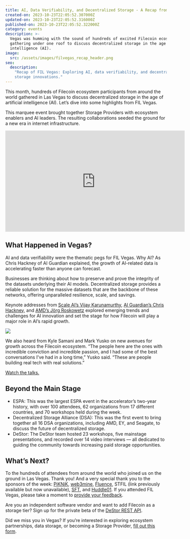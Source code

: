```yaml
---
title: AI, Data Verifiability, and Decentralized Storage - A Recap from FIL Vegas
created-on: 2023-10-23T22:05:52.307000Z
updated-on: 2023-10-23T22:05:52.316000Z
published-on: 2023-10-23T22:05:52.322000Z
category: events
description: >-
  Vegas was humming with the sound of hundreds of excited Filecoin ecosystem participants
  gathering under one roof to discuss decentralized storage in the age of artificial
  intelligence (AI).
image:
  src: /assets/images/filvegas_recap_header.png
seo:
  description:
    "Recap of FIL Vegas: Exploring AI, data verifiability, and decentralized
    storage innovations."
---
```


This month, hundreds of Filecoin ecosystem participants from around the world gathered in Las Vegas to discuss decentralized storage in the age of artificial intelligence (AI). Let’s dive into some highlights from FIL Vegas.

This marquee event brought together Storage Providers with ecosystem enablers and AI leaders. The resulting collaborations seeded the ground for a new era in internet infrastructure.

<iframe
  src="https://www.youtube.com/embed/kvPk8u--qxs?si=YrpUQ8TysikIc3Mh"
  title="FIL Vegas 2023"
  height="315"
  width="560"
  frameborder="0"
  allow="accelerometer; autoplay; clipboard-write; encrypted-media; gyroscope; picture-in-picture;"
  allowfullscreen>
</iframe>

## What Happened in Vegas?

AI and data verifiability were the thematic pegs for FIL Vegas. Why AI? As Chris Hackney of AI Guardian explained, the growth of AI-related data is accelerating faster than anyone can forecast.

Businesses are thinking about how to preserve and prove the integrity of the datasets underlying their AI models. Decentralized storage provides a reliable solution for the massive datasets that are the backbone of these networks, offering unparalleled resilience, scale, and savings.

Keynote addresses from [Scale AI’s Vijay Karunamurthy](https://www.youtube.com/watch?v=IPh4sxBfk_E), [AI Guardian’s Chris Hackney,](https://www.youtube.com/watch?v=VDJkwH-EjVU&list=PLp3zrT1ewY0l6mwL6ymdwHapRHmSbbVAO&index=2&t=25s) and [AMD’s Jörg Roskowetz](https://youtu.be/V_EEPRHmy_8) explored emerging trends and challenges for AI innovation and set the stage for how Filecoin will play a major role in AI’s rapid growth.

![](/assets/images/vlc_0265_day_2.jpg)

We also heard from Kyle Samani and Mark Yusko on new avenues for growth across the Filecoin ecosystem. “The people here are the ones with incredible conviction and incredible passion, and I had some of the best conversations I've had in a long time,” Yusko said. “These are people building real tech with real solutions.”

[Watch the talks.](https://www.youtube.com/playlist?list=PLp3zrT1ewY0l6mwL6ymdwHapRHmSbbVAO)

## Beyond the Main Stage

- ESPA: This was the largest ESPA event in the accelerator’s two-year history, with over 100 attendees, 62 organizations from 17 different countries, and 70 workshops held during the week.
- Decentralized Storage Alliance (DSA): This was the first event to bring together all 16 DSA organizations, including AMD, EY, and Seagate, to discuss the future of decentralized storage.
- DeStor: The DeStor team hosted 23 workshops, five mainstage presentations, and recorded over 14 video interviews –– all dedicated to guiding the community towards increasing paid storage opportunities.

## What’s Next?

To the hundreds of attendees from around the world who joined us on the ground in Las Vegas. Thank you! And a very special thank you to the sponsors of the week: [PiKNiK](/ecosystem-projects/piknik), [web3mine](/ecosystem-projects/web3mine), [Fluence](/ecosystem-projects/fluence), STFIL (link previously available but now unavailable), [SFT](/ecosystem-projects/sft-chain), and [Huddle01](/ecosystem-projects/huddle01). If you attended FIL Vegas, please take a moment to [provide your feedback](https://filecoinfoundation.typeform.com/vegasfeedback?typeform-source=deploy-preview-223--fil.netlify.app).

Are you an independent software vendor and want to add Filecoin as a storage tier? Sign up for the private beta of the [DeStor REST API](https://destor.com/destor-rest-api-for-filecoin).

Did we miss you in Vegas? If you’re interested in exploring ecosystem partnerships, data storage, or becoming a Storage Provider, [fill out this form](https://filecoinfoundation.typeform.com/filvegas).
